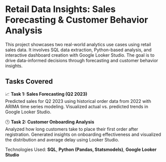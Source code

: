 # Retail Data Insights: Sales Forecasting & Customer Behavior Analysis

This project showcases two real-world analytics use cases using retail sales data. It involves SQL data extraction, Python-based analysis, and interactive dashboard creation with Google Looker Studio. The goal is to drive data-informed decisions through forecasting and customer behavior insights.

## Tasks Covered

📈 **Task 1: Sales Forecasting (Q2 2023)**  
Predicted sales for Q2 2023 using historical order data from 2022 with ARIMA time series modeling. Visualized actual vs. predicted trends in Google Looker Studio.

🕒 **Task 2: Customer Onboarding Analysis**  
Analyzed how long customers take to place their first order after registration. Generated insights on onboarding effectiveness and visualized the distribution and average delay using Looker Studio.

Technologies Used: **SQL**, **Python (Pandas, Statsmodels)**, **Google Looker Studio**
